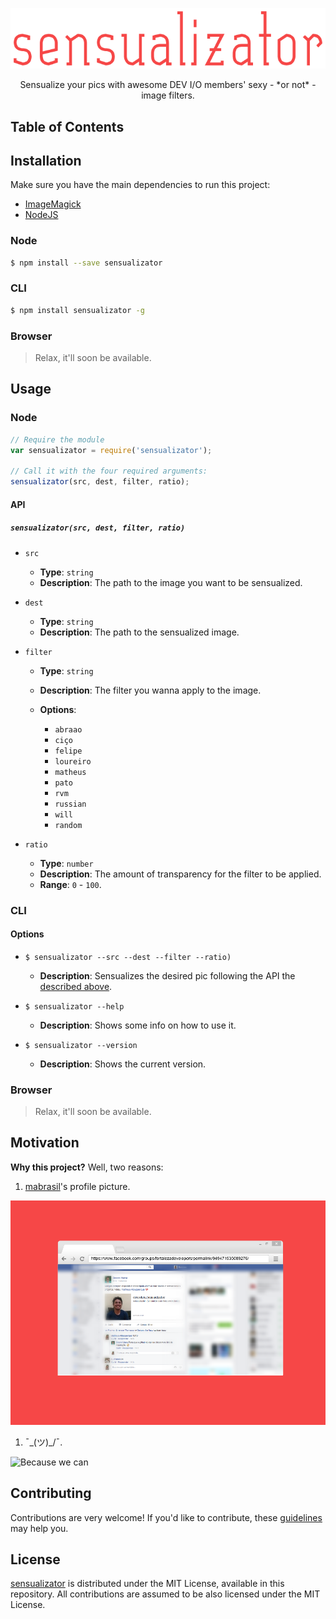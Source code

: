 <p align="center">
  <a href="">
    <img alt="Sensualize your pics with awesome DEV I/O members' sexy - or not - image filters." src="logo.png">
  </a>
</p>

<p align="center">
  Sensualize your pics with awesome DEV I/O members' sexy - *or not* - image filters.
</p>

## Table of Contents

## Installation

Make sure you have the main dependencies to run this project:

- [ImageMagick](http://www.imagemagick.org/)
- [NodeJS](http://nodejs.org/)

### Node

```sh
$ npm install --save sensualizator
```

### CLI

```sh
$ npm install sensualizator -g
```

### Browser

> Relax, it'll soon be available.

## Usage

### Node

```js
// Require the module
var sensualizator = require('sensualizator');

// Call it with the four required arguments:
sensualizator(src, dest, filter, ratio);
```

#### API

##### `sensualizator(src, dest, filter, ratio)`

- `src`
    - **Type**: `string`
    - **Description**: The path to the image you want to be sensualized.

- `dest`
    - **Type**: `string`
    - **Description**: The path to the sensualized image.

- `filter`
    - **Type**: `string`
    - **Description**: The filter you wanna apply to the image.
    - **Options**:

      - `abraao`
      - `ciço`
      - `felipe`
      - `loureiro`
      - `matheus`
      - `pato`
      - `rvm`
      - `russian`
      - `will`
      - `random`

- `ratio`
    - **Type**: `number`
    - **Description**: The amount of transparency for the filter to be applied.
    - **Range**: `0` - `100`.

### CLI

#### Options

- `$ sensualizator --src --dest --filter --ratio)`
    - **Description**: Sensualizes the desired pic following the API the [described above]().

- `$ sensualizator --help`
    - **Description**: Shows some info on how to use it.

- `$ sensualizator --version`
    - **Description**: Shows the current version.

### Browser

> Relax, it'll soon be available.

## Motivation

**Why this project?** Well, two reasons:

1. [mabrasil](https://www.github.com/mabrasil)'s profile picture.

  ![The original inspiration](screenshot.png)

1. ¯\_(ツ)_/¯.

  <img alt="Because we can" src="https://media.giphy.com/media/GxjJLMMWLOTRK/giphy.gif" width="400" />

## Contributing

Contributions are very welcome! If you'd like to contribute, these
[guidelines](CONTRIBUTING.md) may help you.

## License

[sensualizator](https://github.com/cicerohen/sensualizator) is distributed under the
MIT License, available in this repository. All contributions are assumed to be also licensed under
the MIT License.

